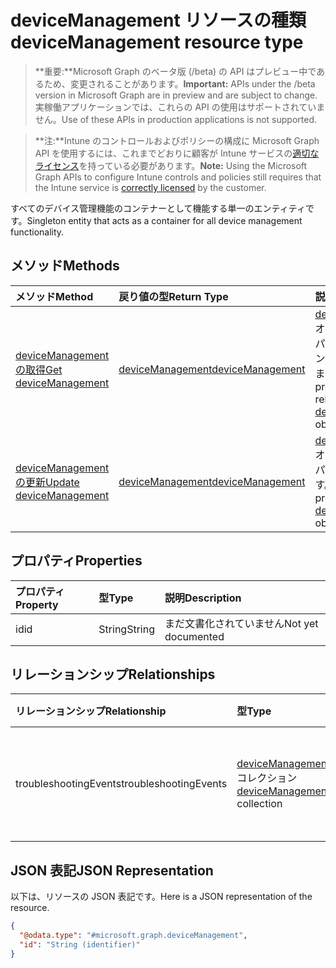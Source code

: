 # <a name="devicemanagement-resource-type"></a><span data-ttu-id="dcda3-101">deviceManagement リソースの種類</span><span class="sxs-lookup"><span data-stu-id="dcda3-101">deviceManagement resource type</span></span>

> <span data-ttu-id="dcda3-102">**重要:**Microsoft Graph のベータ版 (/beta) の API はプレビュー中であるため、変更されることがあります。</span><span class="sxs-lookup"><span data-stu-id="dcda3-102">**Important:** APIs under the /beta version in Microsoft Graph are in preview and are subject to change.</span></span> <span data-ttu-id="dcda3-103">実稼働アプリケーションでは、これらの API の使用はサポートされていません。</span><span class="sxs-lookup"><span data-stu-id="dcda3-103">Use of these APIs in production applications is not supported.</span></span>

> <span data-ttu-id="dcda3-104">**注:**Intune のコントロールおよびポリシーの構成に Microsoft Graph API を使用するには、これまでどおりに顧客が Intune サービスの[適切なライセンス](https://go.microsoft.com/fwlink/?linkid=839381)を持っている必要があります。</span><span class="sxs-lookup"><span data-stu-id="dcda3-104">**Note:** Using the Microsoft Graph APIs to configure Intune controls and policies still requires that the Intune service is [correctly licensed](https://go.microsoft.com/fwlink/?linkid=839381) by the customer.</span></span>

<span data-ttu-id="dcda3-105">すべてのデバイス管理機能のコンテナーとして機能する単一のエンティティです。</span><span class="sxs-lookup"><span data-stu-id="dcda3-105">Singleton entity that acts as a container for all device management functionality.</span></span>
## <a name="methods"></a><span data-ttu-id="dcda3-106">メソッド</span><span class="sxs-lookup"><span data-stu-id="dcda3-106">Methods</span></span>
|<span data-ttu-id="dcda3-107">メソッド</span><span class="sxs-lookup"><span data-stu-id="dcda3-107">Method</span></span>|<span data-ttu-id="dcda3-108">戻り値の型</span><span class="sxs-lookup"><span data-stu-id="dcda3-108">Return Type</span></span>|<span data-ttu-id="dcda3-109">説明</span><span class="sxs-lookup"><span data-stu-id="dcda3-109">Description</span></span>|
|:---|:---|:---|
|[<span data-ttu-id="dcda3-110">deviceManagement の取得</span><span class="sxs-lookup"><span data-stu-id="dcda3-110">Get deviceManagement</span></span>](../api/intune_troubleshooting_devicemanagement_get.md)|[<span data-ttu-id="dcda3-111">deviceManagement</span><span class="sxs-lookup"><span data-stu-id="dcda3-111">deviceManagement</span></span>](../resources/intune_troubleshooting_devicemanagement.md)|<span data-ttu-id="dcda3-112">[deviceManagement](../resources/intune_troubleshooting_devicemanagement.md) オブジェクトのプロパティとリレーションシップを読み取ります。</span><span class="sxs-lookup"><span data-stu-id="dcda3-112">Read properties and relationships of the [deviceManagement](../resources/intune_troubleshooting_devicemanagement.md) object.</span></span>|
|[<span data-ttu-id="dcda3-113">deviceManagement の更新</span><span class="sxs-lookup"><span data-stu-id="dcda3-113">Update deviceManagement</span></span>](../api/intune_troubleshooting_devicemanagement_update.md)|[<span data-ttu-id="dcda3-114">deviceManagement</span><span class="sxs-lookup"><span data-stu-id="dcda3-114">deviceManagement</span></span>](../resources/intune_troubleshooting_devicemanagement.md)|<span data-ttu-id="dcda3-115">[deviceManagement](../resources/intune_troubleshooting_devicemanagement.md) オブジェクトのプロパティを更新します。</span><span class="sxs-lookup"><span data-stu-id="dcda3-115">Update the properties of a [deviceManagement](../resources/intune_troubleshooting_devicemanagement.md) object.</span></span>|

## <a name="properties"></a><span data-ttu-id="dcda3-116">プロパティ</span><span class="sxs-lookup"><span data-stu-id="dcda3-116">Properties</span></span>
|<span data-ttu-id="dcda3-117">プロパティ</span><span class="sxs-lookup"><span data-stu-id="dcda3-117">Property</span></span>|<span data-ttu-id="dcda3-118">型</span><span class="sxs-lookup"><span data-stu-id="dcda3-118">Type</span></span>|<span data-ttu-id="dcda3-119">説明</span><span class="sxs-lookup"><span data-stu-id="dcda3-119">Description</span></span>|
|:---|:---|:---|
|<span data-ttu-id="dcda3-120">id</span><span class="sxs-lookup"><span data-stu-id="dcda3-120">id</span></span>|<span data-ttu-id="dcda3-121">String</span><span class="sxs-lookup"><span data-stu-id="dcda3-121">String</span></span>|<span data-ttu-id="dcda3-122">まだ文書化されていません</span><span class="sxs-lookup"><span data-stu-id="dcda3-122">Not yet documented</span></span>|

## <a name="relationships"></a><span data-ttu-id="dcda3-123">リレーションシップ</span><span class="sxs-lookup"><span data-stu-id="dcda3-123">Relationships</span></span>
|<span data-ttu-id="dcda3-124">リレーションシップ</span><span class="sxs-lookup"><span data-stu-id="dcda3-124">Relationship</span></span>|<span data-ttu-id="dcda3-125">型</span><span class="sxs-lookup"><span data-stu-id="dcda3-125">Type</span></span>|<span data-ttu-id="dcda3-126">説明</span><span class="sxs-lookup"><span data-stu-id="dcda3-126">Description</span></span>|
|:---|:---|:---|
|<span data-ttu-id="dcda3-127">troubleshootingEvents</span><span class="sxs-lookup"><span data-stu-id="dcda3-127">troubleshootingEvents</span></span>|<span data-ttu-id="dcda3-128">[deviceManagementTroubleshootingEvent](../resources/intune_troubleshooting_devicemanagementtroubleshootingevent.md) コレクション</span><span class="sxs-lookup"><span data-stu-id="dcda3-128">[deviceManagementTroubleshootingEvent](../resources/intune_troubleshooting_devicemanagementtroubleshootingevent.md) collection</span></span>|<span data-ttu-id="dcda3-129">テナントのトラブルシューティング イベントの一覧です。</span><span class="sxs-lookup"><span data-stu-id="dcda3-129">The list of troubleshooting events for the tenant.</span></span>|

## <a name="json-representation"></a><span data-ttu-id="dcda3-130">JSON 表記</span><span class="sxs-lookup"><span data-stu-id="dcda3-130">JSON Representation</span></span>
<span data-ttu-id="dcda3-131">以下は、リソースの JSON 表記です。</span><span class="sxs-lookup"><span data-stu-id="dcda3-131">Here is a JSON representation of the resource.</span></span>
<!-- {
  "blockType": "resource",
  "keyProperty": "id",
  "@odata.type": "microsoft.graph.deviceManagement"
}
-->
``` json
{
  "@odata.type": "#microsoft.graph.deviceManagement",
  "id": "String (identifier)"
}
```



